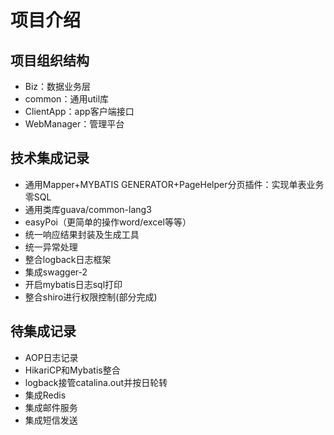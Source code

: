 # 项目介绍

## 项目组织结构
- Biz：数据业务层
- common：通用util库
- ClientApp：app客户端接口
- WebManager：管理平台

## 技术集成记录
- 通用Mapper+MYBATIS GENERATOR+PageHelper分页插件：实现单表业务零SQL
- 通用类库guava/common-lang3
- easyPoi（更简单的操作word/excel等等）
- 统一响应结果封装及生成工具
- 统一异常处理
- 整合logback日志框架
- 集成swagger-2 
- 开启mybatis日志sql打印
- 整合shiro进行权限控制(部分完成)

## 待集成记录
- AOP日志记录
- HikariCP和Mybatis整合
- logback接管catalina.out并按日轮转
- 集成Redis
- 集成邮件服务
- 集成短信发送
